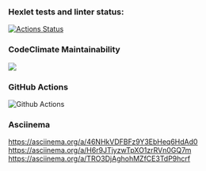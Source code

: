 ### Hexlet tests and linter status:
[![Actions Status](https://github.com/Egorga39/python-project-lvl1/workflows/hexlet-check/badge.svg)](https://github.com/Egorga39/python-project-lvl1/actions)

### CodeClimate Maintainability
<a href="https://codeclimate.com/github/codeclimate/codeclimate/maintainability"><img src="https://api.codeclimate.com/v1/badges/a99a88d28ad37a79dbf6/maintainability" /></a>

### GitHub Actions
![Github Actions](https://github.com/Egorga39/python-project-lvl1/actions/workflows/github-actions.yml/badge.svg)

### Asciinema
https://asciinema.org/a/46NHkVDFBFz9Y3EbHeq6HdAd0
https://asciinema.org/a/H6r9JTjyzwTpXO1zrRVn0GQ7m
https://asciinema.org/a/TRO3DjAghohMZfCE3TdP9hcrf

